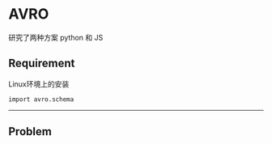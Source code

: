 # AVRO

研究了两种方案 python 和 JS

## Requirement

Linux环境上的安装


    import avro.schema


-----
## Problem